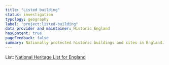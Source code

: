 ```yaml
---
title: "Listed building"
status: investigation
typology: geography
label: "project:listed-building"
data provider and maintainer: Historic England
hasContent: true
pageFeedback: false
summary: Nationally protected historic buildings and sites in England.
---
```


List: [National Heritage List for England](https://historicengland.org.uk/listing/the-list/)
